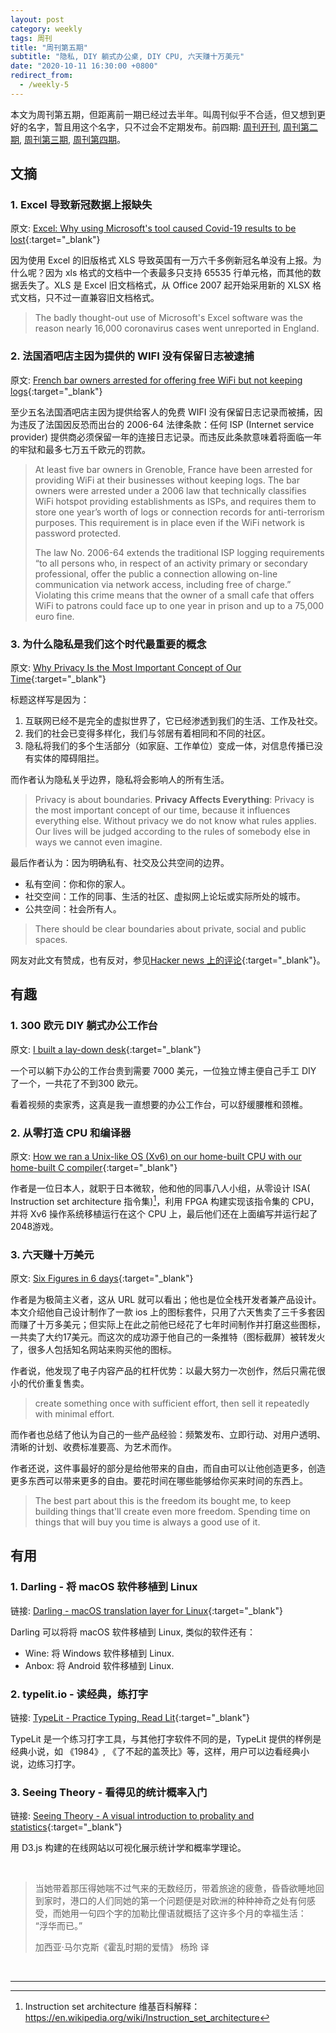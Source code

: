 ```yaml
---
layout: post
category: weekly
tags: 周刊
title: "周刊第五期"
subtitle: "隐私, DIY 躺式办公桌, DIY CPU, 六天赚十万美元"
date: "2020-10-11 16:30:00 +0800"
redirect_from:
  - /weekly-5
---
```


本文为周刊第五期，但距离前一期已经过去半年。叫周刊似乎不合适，但又想到更好的名字，暂且用这个名字，只不过会不定期发布。前四期: [周刊开刊](/weekly-1), [周刊第二期](/weekly-2), [周刊第三期](/weekly-3), [周刊第四期](/weekly-4)。

## 文摘

### 1. Excel 导致新冠数据上报缺失

原文: [Excel: Why using Microsoft's tool caused Covid-19 results to be lost](https://www.bbc.com/news/technology-54423988){:target="_blank"}

因为使用 Excel 的旧版格式 XLS 导致英国有一万六千多例新冠名单没有上报。为什么呢？因为 xls 格式的文档中一个表最多只支持 65535 行单元格，而其他的数据丢失了。XLS 是 Excel 旧文档格式，从 Office 2007 起开始采用新的 XLSX 格式文档，只不过一直兼容旧文档格式。

> The badly thought-out use of Microsoft's Excel software was the reason nearly 16,000 coronavirus cases went unreported in England.

### 2. 法国酒吧店主因为提供的 WIFI 没有保留日志被逮捕

原文: [French bar owners arrested for offering free WiFi but not keeping logs](https://www.cozyit.com/french-bar-owners-arrested-for-offering-free-wifi-but-not-keeping-logs/){:target="_blank"}

至少五名法国酒吧店主因为提供给客人的免费 WIFI 没有保留日志记录而被捕，因为违反了法国因反恐而出台的 2006-64 法律条款：任何 ISP (Internet service provider) 提供商必须保留一年的连接日志记录。而违反此条款意味着将面临一年的牢狱和最多七万五千欧元的罚款。

> At least five bar owners in Grenoble, France have been arrested for providing WiFi at their businesses without keeping logs. The bar owners were arrested under a 2006 law that technically classifies WiFi hotspot providing establishments as ISPs, and requires them to store one year’s worth of logs or connection records for anti-terrorism purposes. This requirement is in place even if the WiFi network is password protected.
> 
> The law No. 2006-64 extends the traditional ISP logging requirements “to all persons who, in respect of an activity primary or secondary professional, offer the public a connection allowing on-line communication via network access, including free of charge.” Violating this crime means that the owner of a small cafe that offers WiFi to patrons could face up to one year in prison and up to a 75,000 euro fine.

### 3. 为什么隐私是我们这个时代最重要的概念

原文: [Why Privacy Is the Most Important Concept of Our Time](https://inre.me/why-privacy-is-the-most-important-concept-of-our-time/){:target="_blank"}

标题这样写是因为：

1. 互联网已经不是完全的虚拟世界了，它已经渗透到我们的生活、工作及社交。
2. 我们的社会已变得多样化，我们与邻居有着相同和不同的社区。
3. 隐私将我们的多个生活部分（如家庭、工作单位）变成一体，对信息传播已没有实体的障碍阻拦。

而作者认为隐私关乎边界，隐私将会影响人的所有生活。

> Privacy is about boundaries.
> **Privacy Affects Everything**: Privacy is the most important concept of our time, because it influences everything else. Without privacy we do not know what rules applies. Our lives will be judged according to the rules of somebody else in ways we cannot even imagine.

最后作者认为：因为明确私有、社交及公共空间的边界。

* 私有空间：你和你的家人。
* 社交空间：工作的同事、生活的社区、虚拟网上论坛或实际所处的城市。
* 公共空间：社会所有人。

> There should be clear boundaries about private, social and public spaces.

网友对此文有赞成，也有反对，参见[Hacker news 上的评论](https://news.ycombinator.com/item?id=24661271){:target="_blank"}。

## 有趣

### 1. 300 欧元 DIY 躺式办公工作台

原文: [I built a lay-down desk](https://blog.luap.info/drafts/i-built-a-lay-down-desk.html?hnn){:target="_blank"}

一个可以躺下办公的工作台贵到需要 7000 美元，一位独立博主便自己手工 DIY 了一个，一共花了不到300 欧元。

看着视频的卖家秀，这真是我一直想要的办公工作台，可以舒缓腰椎和颈椎。

### 2. 从零打造 CPU 和编译器

原文: [How we ran a Unix-like OS (Xv6) on our home-built CPU with our home-built C compiler](https://fuel.edby.coffee/posts/how-we-ported-xv6-os-to-a-home-built-cpu-with-a-home-built-c-compiler/){:target="_blank"}

作者是一位日本人，就职于日本微软，他和他的同事八人小组，从零设计 ISA(
Instruction set architecture 指令集)[^1]，利用 FPGA 构建实现该指令集的 CPU，并将 Xv6 操作系统移植运行在这个 CPU 上，最后他们还在上面编写并运行起了2048游戏。

### 3. 六天赚十万美元

原文: [Six Figures in 6 days](https://tr.af/6){:target="_blank"}

作者是为极简主义者，这从 URL 就可以看出；他也是位全栈开发者兼产品设计。本文介绍他自己设计制作了一款 ios 上的图标套件，只用了六天售卖了三千多套因而赚了十万多美元；但实际上在此之前他已经花了七年时间制作并打磨这些图标，一共卖了大约17美元。而这次的成功源于他自己的一条推特（图标截屏）被转发火了，很多人包括知名网站来购买他的图标。

作者说，他发现了电子内容产品的杠杆优势：以最大努力一次创作，然后只需花很小的代价重复售卖。

> create something once with sufficient effort, then sell it repeatedly with minimal effort.

而作者也总结了他认为自己的一些产品经验：频繁发布、立即行动、对用户透明、清晰的计划、收费标准要高、为艺术而作。

作者还说，这件事最好的部分是给他带来的自由，而自由可以让他创造更多，创造更多东西可以带来更多的自由。要花时间在哪些能够给你买来时间的东西上。

> The best part about this is the freedom its bought me, to keep building things that'll create even more freedom. Spending time on things that will buy you time is always a good use of it.

## 有用

### 1. Darling - 将 macOS 软件移植到 Linux

链接: [Darling - macOS translation layer for Linux](https://www.darlinghq.org/){:target="_blank"}

Darling 可以将将 macOS 软件移植到 Linux, 类似的软件还有：

* Wine: 将 Windows 软件移植到 Linux.
* Anbox: 将 Android 软件移植到 Linux.

### 2. typelit.io - 读经典，练打字

链接: [TypeLit - Practice Typing, Read Lit](https://www.typelit.io/){:target="_blank"}

TypeLit 是一个练习打字工具，与其他打字软件不同的是，TypeLit 提供的样例是经典小说，如 《1984》, 《了不起的盖茨比》等，这样，用户可以边看经典小说，边练习打字。

### 3. Seeing Theory - 看得见的统计概率入门

链接: [Seeing Theory - A visual introduction to probality and statistics](https://seeing-theory.brown.edu/index.html){:target="_blank"}

用 D3.js 构建的在线网站以可视化展示统计学和概率学理论。

<br />

> 当她带着那压得她喘不过气来的无数经历，带着旅途的疲惫，昏昏欲睡地回到家时，港口的人们同她的第一个问题便是对欧洲的种种神奇之处有何感受，而她用一句四个字的加勒比俚语就概括了这许多个月的幸福生活：    
> “浮华而已。”        
>
> 加西亚·马尔克斯《霍乱时期的爱情》 杨玲 译   

<br />

********************************************* 

[^1]: Instruction set architecture 维基百科解释： https://en.wikipedia.org/wiki/Instruction_set_architecture
